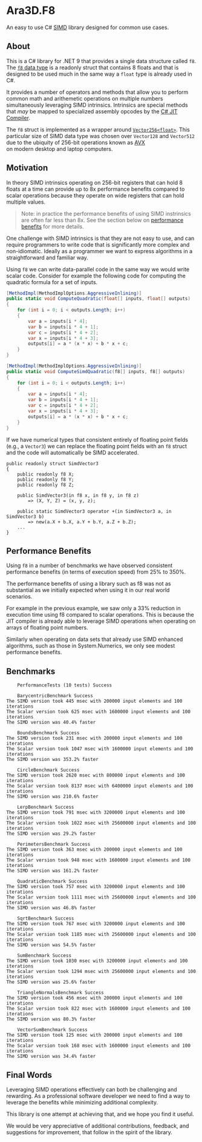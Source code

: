 # Ara3D.F8

An easy to use C# [SIMD](https://en.wikipedia.org/wiki/Single_instruction,_multiple_data) library designed for common use cases. 

## About 

This is a C# library for .NET 9 that provides a single data structure called `f8`. The 
[`f8` data type](https://github.com/ara3d/f8/blob/main/F8/Ara3D.F8/f8.cs) is a 
readonly struct that contains 8 floats and that is designed to be used much in the same way a `float` type is already used in C#. 

It provides a number of operators and methods that allow you to perform common math and arithemetic operations on multiple 
numbers simultaneously leveraging SIMD intrinsics. Intrinsics are special methods that _may_ be mapped to specialized assembly opcodes
by the [C# JIT Compiler](https://learn.microsoft.com/en-us/dotnet/standard/managed-execution-process). 

The `f8` struct is implemented as a wrapper around [`Vector256<float>`](https://learn.microsoft.com/en-us/dotnet/api/system.runtime.intrinsics.vector256-1?view=net-9.0). 
This particular size of SIMD data type was chosen over `Vector128` and `Vector512` due to 
the ubiquity of 256-bit operations 
known as [AVX](https://en.wikipedia.org/wiki/Advanced_Vector_Extensions)  
on modern desktop and laptop computers.  

## Motivation 

In theory SIMD intrinsics operating on 256-bit registers that can hold 8 floats at a time 
can provide up to 8x performance benefits compared to scalar operations 
because they operate on wide registers that can hold multiple values. 

> Note: in practice the performance benefits of using SIMD instrinsics are often far less than 8x. See the section 
below on [performance benefits](#performance-benefits) for more details.

One challenge with SIMD intrinsics is that they are not easy to use, and can require programmers to write
code that is significantly more complex and non-idiomatic.
Ideally as a programmer we want to express algorithms in a straightforward and familiar way. 

Using `f8` we can write data-parallel code in the same way we would write scalar code. 
Consider for example the following code for computing the quadratic formula for a set of inputs. 


```csharp
[MethodImpl(MethodImplOptions.AggressiveInlining)]
public static void ComputeQuadratic(float[] inputs, float[] outputs)
{
    for (int i = 0; i < outputs.Length; i++)
    {
        var a = inputs[i * 4];
        var b = inputs[i * 4 + 1];
        var c = inputs[i * 4 + 2];
        var x = inputs[i * 4 + 3];
        outputs[i] = a * (x * x) + b * x + c;
    }
}

[MethodImpl(MethodImplOptions.AggressiveInlining)]
public static void ComputeSimdQuadratic(f8[] inputs, f8[] outputs)
{
    for (int i = 0; i < outputs.Length; i++)
    {
        var a = inputs[i * 4];
        var b = inputs[i * 4 + 1];
        var c = inputs[i * 4 + 2];
        var x = inputs[i * 4 + 3];
        outputs[i] = a * (x * x) + b * x + c;
    }
}
```

If we have numerical types that consistent entirely of floating point fields (e.g., a `Vector3`) we can replace the floating point 
fields with an `f8` struct and the code will automatically be SIMD accelerated.

```
public readonly struct SimdVector3
{
    public readonly f8 X;
    public readonly f8 Y;
    public readonly f8 Z;

    public SimdVector3(in f8 x, in f8 y, in f8 z) 
        => (X, Y, Z) = (x, y, z);

    public static SimdVector3 operator +(in SimdVector3 a, in SimdVector3 b) 
        => new(a.X + b.X, a.Y + b.Y, a.Z + b.Z);   
    ...
}
```

## Performance Benefits 

Using `f8` in a number of benchmarks we have observed consistent performance benefits (in terms of execution speed) from 
25% to 350%.  

The performance benefits of using a library such as f8 was not as substantial as we initially expected when using it in
our real world scenarios. 

For example in the previous example, we saw only a 33% reduction in execution time using f8 compared to scalar operations.
This is because the JIT compiler is already able to leverage SIMD operations when operating on arrays of floating point numbers.

Similarly when operating on data sets that already use SIMD enhanced algorithms, such as those in System.Numerics, we 
only see modest performance benefits.


## Benchmarks 

```
    PerformanceTests (10 tests) Success
    
    BarycentricBenchmark Success
The SIMD version took 445 msec with 200000 input elements and 100 iterations
The Scalar version took 625 msec with 1600000 input elements and 100 iterations
The SIMD version was 40.4% faster

    BoundsBenchmark Success
The SIMD version took 231 msec with 200000 input elements and 100 iterations
The Scalar version took 1047 msec with 1600000 input elements and 100 iterations
The SIMD version was 353.2% faster

    CircleBenchmark Success
The SIMD version took 2620 msec with 800000 input elements and 100 iterations
The Scalar version took 8137 msec with 6400000 input elements and 100 iterations
The SIMD version was 210.6% faster

    LerpBenchmark Success
The SIMD version took 791 msec with 3200000 input elements and 100 iterations
The Scalar version took 1022 msec with 25600000 input elements and 100 iterations
The SIMD version was 29.2% faster

    PerimetersBenchmark Success
The SIMD version took 363 msec with 200000 input elements and 100 iterations
The Scalar version took 948 msec with 1600000 input elements and 100 iterations
The SIMD version was 161.2% faster

    QuadraticBenchmark Success
The SIMD version took 757 msec with 3200000 input elements and 100 iterations
The Scalar version took 1111 msec with 25600000 input elements and 100 iterations
The SIMD version was 46.8% faster

    SqrtBenchmark Success
The SIMD version took 767 msec with 3200000 input elements and 100 iterations
The Scalar version took 1185 msec with 25600000 input elements and 100 iterations
The SIMD version was 54.5% faster

    SumBenchmark Success
The SIMD version took 1030 msec with 3200000 input elements and 100 iterations
The Scalar version took 1294 msec with 25600000 input elements and 100 iterations
The SIMD version was 25.6% faster

    TriangleNormalsBenchmark Success
The SIMD version took 456 msec with 200000 input elements and 100 iterations
The Scalar version took 822 msec with 1600000 input elements and 100 iterations
The SIMD version was 80.3% faster

    VectorSumBenchmark Success
The SIMD version took 125 msec with 200000 input elements and 100 iterations
The Scalar version took 168 msec with 1600000 input elements and 100 iterations
The SIMD version was 34.4% faster
```

## Final Words

Leveraging SIMD operations effectively can both be challenging and rewarding.
As a professional software developer we need to find a way to leverage 
the benefits while minimizing additional complexity.

This library is one attempt at achieving that, and we hope you find it useful.

We would be very appreciative of additional contributions, feedback, 
and suggestions for improvement, that follow in the spirit of the library.
